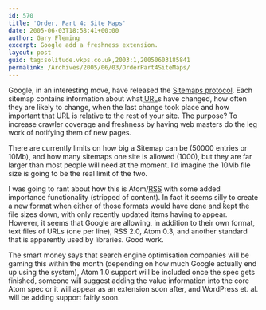 ```yaml
---
id: 570
title: 'Order, Part 4: Site Maps'
date: 2005-06-03T18:58:41+00:00
author: Gary Fleming
excerpt: Google add a freshness extension.
layout: post
guid: tag:solitude.vkps.co.uk,2003:1,20050603185841
permalink: /Archives/2005/06/03/OrderPart4SiteMaps/
---
```

Google, in an interesting move, have released the [Sitemaps protocol](https://www.google.com/webmasters/sitemaps). Each sitemap contains information about what <acronym title="Uniform Resource Locator">URL</acronym>s have changed, how often they are likely to change, when the last change took place and how important that URL is relative to the rest of your site. The purpose? To increase crawler coverage and freshness by having web masters do the leg work of notifying them of new pages.

There are currently limits on how big a Sitemap can be (50000 entries or 10Mb), and how many sitemaps one site is allowed (1000), but they are far larger than most people will need at the moment. I&#8217;d imagine the 10Mb file size is going to be the real limit of the two.

I was going to rant about how this is Atom/<acronym title="Rich Site Summary">RSS</acronym> with some added importance functionality (stripped of content). In fact it seems silly to create a new format when either of those formats would have done and kept the file sizes down, with only recently updated items having to appear. However, it seems that Google are allowing, in addition to their own format, text files of URLs (one per line), RSS 2.0, Atom 0.3, and another standard that is apparently used by libraries. Good work.

The smart money says that search engine optimisation companies will be gaming this within the month (depending on how much Google actually end up using the system), Atom 1.0 support will be included once the spec gets finished, someone will suggest adding the value information into the core Atom spec or it will appear as an extension soon after, and WordPress et. al. will be adding support fairly soon.